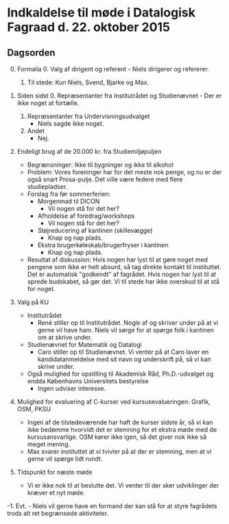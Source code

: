 # Indkaldelse til møde i Datalogisk Fagraad d. 22. oktober 2015

## Dagsorden

0. Formalia
    0. Valg af dirigent og referent
        - Niels dirigerer og refererer.
    1. Til stede: Kun Niels, Svend, Bjarke og Max.

1. Siden sidst
    0. Repræsentanter fra Institutrådet og Studienævnet
        - Der er ikke noget at fortælle.
    1. Repræsentanter fra Undervisningsudvalget
        - Niels sagde ikke noget.
    2. Andet
        - Nej.

2. Endeligt brug af de 20.000 kr. fra Studiemiljøpuljen
    - Begrænsninger: Ikke til bygninger og ikke til alkohol
    - Problem: Vores foreninger har for det meste nok penge, og nu er der også
      snart Prosa-pulje.  Det ville være federe med flere studiepladser.
    - Forslag fra før sommerferien:
        - Morgenmad til DICON
            - Vil nogen stå for det her?
        - Afholdelse af foredrag/workshops
            - Vil nogen stå for det her?
        - Støjreducering af kantinen (skillevægge)
            - Knap og nap plads.
        - Ekstra brugerkøleskab/brugerfryser i kantinen
            - Knap og nap plads.
    - Resultat af diskussion: Hvis nogen har lyst til at gøre noget med pengene
      som ikke er helt absurd, så tag direkte kontakt til instituttet.  Det er
      automatisk "godkendt" af fagrådet.  Hvis nogen har lyst til at sprede
      budskabet, så gør det.  Vi til stede har ikke overskud til at stå for
      noget.

3. Valg på KU
    - Institutrådet
        - René stiller op til Institutrådet.  Nogle af og skriver under på at vi
          gerne vil have ham.  Niels vil sørge for at spørge folk i kantinen om
          at skrive under.
    - Studienævnet for Matematik og Datalogi
        - Caro stiller op til Studienævnet.  Vi venter på at Caro laver en
          kandidatanmeldelse med sit navn og underskrift på, så vi kan skrive
          under.
    - Også mulighed for opstilling til Akademisk Råd, Ph.D.-udvalget og endda
      Københavns Universitets bestyrelse
        - Ingen udviser interesse.

4. Mulighed for evaluering af C-kurser ved kursusevalueringen: Grafik, OSM, PKSU
    - Ingen af de tilstedeværende har haft de kurser sidste år, så vi kan ikke
      bedømme hvorvidt det er stemning for et ekstra møde med de
      kursusansvarlige.  OSM kører ikke igen, så det giver nok ikke så meget
      mening.
    - Max svarer instituttet at vi tvivler på at der er stemning, men at vi
      gerne vil spørge lidt rundt.

5. Tidspunkt for næste møde
    - Vi er ikke nok til at beslutte det.  Vi venter til der sker udviklinger
      der kræver et nyt møde.

-1. Evt.
    - Niels vil gerne have en formand der kan stå for at styre fagrådets trods
      alt ret begrænsede aktiviteter.
